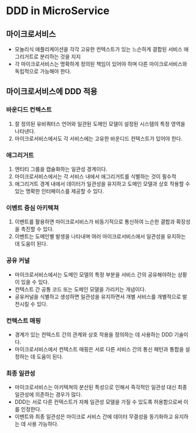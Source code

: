 # DDD in MicroService

## 마이크로서비스
- 모놀리식 애플리케이션을 각각 고유한 컨텍스트가 있는 느슨하게 결합된 서비스 애그리거트로 분리하는 것을 지지
- 각 마이크로서비스는 명확하게 정의된 책임이 있어야 하며 다른 마이크로서비스와 독립적으로 가능해야 한다.

## 마이크로서비스에 DDD 적용
### 바운디드 컨텍스트
1. 잘 정의된 유비쿼터스 언어와 일관된 도메인 모델이 설정된 시스템의 특정 영역을 나타낸다.
2. 마이크로서비스에서도 각 서비스에는 고유한 바운디드 컨텍스트가 있어야 한다.
### 애그리거트
1. 엔티티 그룹을 캡슐화하는 일관성 경계이다.
2. 마이크로서비스에서는 각 서비스 내에서 애그리거트를 식별하는 것이 필수적
3. 애그리거트 경계 내에서 데이터가 일관성을 유지하고 도메인 모델과 상호 작용할 수 있는 명확한 인터페이스를 제공할 수 있다.
### 이벤트 중심 아키텍쳐
1. 이벤트를 활용하면 마이크로서비스가 비동기적으로 통신하여 느슨한 결합과 확장성을 촉진할 수 있다.
2. 이벤트는 도메인별 발생을 나타내며 여러 마이크로서비스에서 일관성을 유지하는 데 도움이 된다.

### 공유 커널
- 마이크로서비스에서는 도메인 모델의 특정 부분을 서비스 간의 공유해야하는 상황이 있을 수 있다. 
- 컨텍스트 간 공통 코드 또는 도메인 모델을 가리키는 개념이다.
- 공유커널을 식별하고 생성하면 일관성을 유지하면서 개별 서비스를 개별적으로 발전시킬 수 있다.

### 컨텍스트 매핑
- 경계가 있는 컨텍스트 간의 관계와 상호 작용을 정의하는 데 사용하는 DDD 기술이다.
- 마이크로서비스에서 컨텍스트 매핑은 서로 다른 서비스 간의 통신 패턴과 통합을 설정하는 데 도움이 된다.

### 최종 일관성
- 마이크로서비스는 아키텍쳐의 분산된 특성으로 인해서 즉각적인 일관성 대신 최종 일관성에 의존하는 경우가 많다.
- DDD는 서로 다른 컨텍스트가 자체 일관성 모델을 가질 수 있도록 허용함으로써 이를 인정한다.
- 이벤트와 최종 일관성은 마이크로 서비스 간에 데이터 무결성을 동기화하고 유지하는 데 사용 가능하다.
